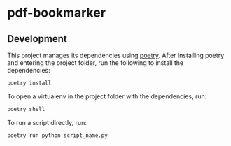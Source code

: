 # pdf-bookmarker

## Development

This project manages its dependencies using [poetry](https://python-poetry.org). After installing poetry and entering the project folder, run the following to install the dependencies:

```bash
poetry install
```

To open a virtualenv in the project folder with the dependencies, run:

```bash
poetry shell
```

To run a script directly, run:

```bash
poetry run python script_name.py
```